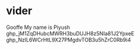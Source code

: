 # vider
Gooffe
My name is Piyush
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
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